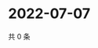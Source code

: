 # 2022-07-07

共 0 条

<!-- BEGIN WEIBO -->
<!-- 最后更新时间 Thu Jul 07 2022 03:12:29 GMT+0800 (China Standard Time) -->

<!-- END WEIBO -->
